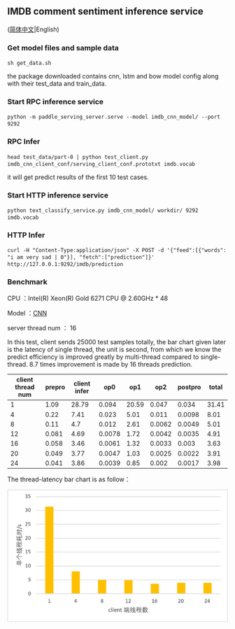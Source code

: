 ## IMDB comment sentiment inference service

([简体中文](./README_CN.md)|English)

### Get model files and sample data

```
sh get_data.sh
```
the package downloaded contains cnn, lstm and bow model config along with their test_data and train_data.

### Start RPC inference service

```
python -m paddle_serving_server.serve --model imdb_cnn_model/ --port 9292
```
### RPC Infer
```
head test_data/part-0 | python test_client.py imdb_cnn_client_conf/serving_client_conf.prototxt imdb.vocab
```

it will get predict results of the first 10 test cases.

### Start HTTP inference service
```
python text_classify_service.py imdb_cnn_model/ workdir/ 9292 imdb.vocab
```
### HTTP Infer

```
curl -H "Content-Type:application/json" -X POST -d '{"feed":[{"words": "i am very sad | 0"}], "fetch":["prediction"]}' http://127.0.0.1:9292/imdb/prediction
```

### Benchmark

CPU ：Intel(R) Xeon(R)  Gold 6271 CPU @ 2.60GHz * 48

Model ：[CNN](https://github.com/PaddlePaddle/Serving/blob/develop/python/examples/imdb/nets.py)

server thread num ： 16

In this test, client sends 25000 test samples totally, the bar chart given later is the latency of single thread, the unit is second, from which we know the predict efficiency is improved greatly by multi-thread compared to single-thread. 8.7 times improvement is made by 16 threads prediction.

| client  thread num | prepro | client infer | op0    | op1   | op2    | postpro | total |
| ------------------ | ------ | ------------ | ------ | ----- | ------ | ------- | ----- |
| 1                  | 1.09   | 28.79        | 0.094  | 20.59 | 0.047  | 0.034   | 31.41 |
| 4                  | 0.22   | 7.41         | 0.023  | 5.01  | 0.011  | 0.0098  | 8.01  |
| 8                  | 0.11   | 4.7          | 0.012  | 2.61  | 0.0062 | 0.0049  | 5.01  |
| 12                 | 0.081  | 4.69         | 0.0078 | 1.72  | 0.0042 | 0.0035  | 4.91  |
| 16                 | 0.058  | 3.46         | 0.0061 | 1.32  | 0.0033 | 0.003   | 3.63  |
| 20                 | 0.049  | 3.77         | 0.0047 | 1.03  | 0.0025 | 0.0022  | 3.91  |
| 24                 | 0.041  | 3.86         | 0.0039 | 0.85  | 0.002  | 0.0017  | 3.98  |

The thread-latency bar chart is as follow：

![total cost](../../../doc/imdb-benchmark-server-16.png)
